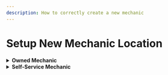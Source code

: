 ```yaml
---
description: How to correctly create a new mechanic
---
```


# Setup New Mechanic Location

<details>

<summary><strong>Owned Mechanic</strong></summary>

1. Navigate to `/jg-mechanic/config/config.lua`and locate line 135:

![](<../../.gitbook/assets/image (2) (1).png>)

2. This is a decently large section. We are going to highlight and copy from line `135`to line `229`

3) Line 228 should be the second last bracket with in the `Config.MechanicLocations` table. Add a `,` to the end of the bracket `},`:

![](<../../.gitbook/assets/image (4) (1).png>)

4. Now we're going to paste the copied lscustoms under line 228 to add a duplicate entry

5) Change the name of the newly added lscustoms to your desired name and change the job, locations, shops and stashes coords
6) Save and Restart jg-mechanic. You have now successfully added a new owned location

</details>

<details>

<summary><strong>Self-Service Mechanic</strong></summary>

1. Navigate to `/jg-mechanic/config/config.lua`and locate line 106:

![](<../../.gitbook/assets/image (5).png>)

2. We are now going to highlight and copy from line `106`to line `134`:

3) Now navigate to line 228, this should be the second last bracket of the `Config.MechanicLocations` table, Add a `,` to the end of the bracket `},`:

![](<../../.gitbook/assets/image (4) (1).png>)

4. Now we're going to paste the copied bennys under line 228 to add a duplicate entry

5) Change the name of the newly added bennys to your desired name and change the job and locations
6) Save and Restart jg-mechanic. You have now successfully added a new owned location

</details>

